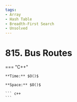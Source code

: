 ```yaml
---
tags:
- Array
- Hash Table
- Breadth-First Search
- Unsolved
---
```



# 815. Bus Routes

=== "C++"

    **Time:** $O()$

    **Space:** $O()$

    ``` c++
    ```